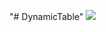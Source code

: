 "# DynamicTable" 
[![](https://jitpack.io/v/bhaskar2728/DynamicTable.svg)](https://jitpack.io/#bhaskar2728/DynamicTable)

